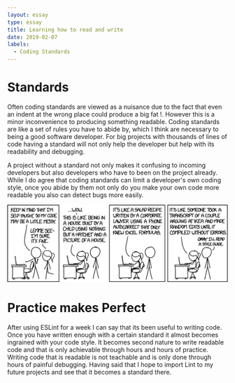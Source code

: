 ```yaml
---
layout: essay
type: essay
title: Learning how to read and write
date: 2019-02-07
labels:
  - Coding Standards
---
```



# Standards
Often coding standards are viewed as a nuisance due to the fact that even an indent at the wrong place could produce a big fat !. However this is a minor inconvenience to producing something readable. Coding standards are like a set of rules you have to abide by, which I think are necessary to being a good software developer. For big projects with thousands of lines of code having a standard will not only help the developer but help with its readability and debugging.

A project without a standard not only makes it confusing to incoming developers but also developers who have to been on the project already. While I do agree that coding standards can limit a developer's own coding style, once you abide by them not only do you make your own code more readable you also can detect bugs more easily. 

<img class="ui cenetered large floated image" src="../images/code_quality.png">

# Practice makes Perfect
After using ESLint for a week I can say that its been useful to writing code. Once you have written enough with a certain standard it almost becomes ingrained with your code style. It becomes second nature to write readable code and that is only achievable through hours and hours of practice. Writing code that is readable is not teachable and is only done through hours of painful debugging. Having said that I hope to import Lint to my future projects and see that it becomes a standard there.  
